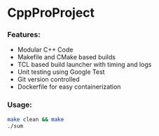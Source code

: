 # CppProProject

### Features:
- Modular C++ Code
- Makefile and CMake based builds
- TCL based build launcher with timing and logs
- Unit testing using Google Test
- Git version controlled
- Dockerfile for easy containerization

### Usage:

```bash
make clean && make
./sum

